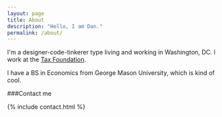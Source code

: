 ```yaml
---
layout: page
title: About
description: "Hello, I am Dan."
permalink: /about/
---
```


I'm a designer-code-tinkerer type living and working in Washington, DC. I work at the [Tax Foundation](http://taxfoundation.org).

I have a BS in Economics from George Mason University, which is kind of cool.

###Contact me

{% include contact.html %}
